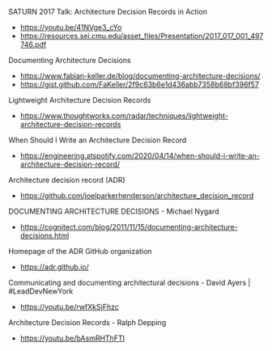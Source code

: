 SATURN 2017 Talk: Architecture Decision Records in Action
* https://youtu.be/41NVge3_cYo
* https://resources.sei.cmu.edu/asset_files/Presentation/2017_017_001_497746.pdf

Documenting Architecture Decisions
* https://www.fabian-keller.de/blog/documenting-architecture-decisions/
* https://gist.github.com/FaKeller/2f9c63b6e1d436abb7358b68bf396f57

Lightweight Architecture Decision Records
* https://www.thoughtworks.com/radar/techniques/lightweight-architecture-decision-records

When Should I Write an Architecture Decision Record
* https://engineering.atspotify.com/2020/04/14/when-should-i-write-an-architecture-decision-record/

Architecture decision record (ADR)
* https://github.com/joelparkerhenderson/architecture_decision_record

DOCUMENTING ARCHITECTURE DECISIONS - Michael Nygard
* https://cognitect.com/blog/2011/11/15/documenting-architecture-decisions.html

Homepage of the ADR GitHub organization
* https://adr.github.io/

Communicating and documenting architectural decisions - David Ayers | #LeadDevNewYork
* https://youtu.be/rwfXkSjFhzc

Architecture Decision Records - Ralph Depping
* https://youtu.be/bAsmRHThFTI
